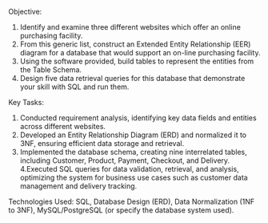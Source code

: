 

Objective: 
1. Identify and examine three different websites which offer an online purchasing facility.
2. From this generic list, construct an Extended Entity Relationship (EER) diagram for a database that would support an on-line purchasing facility.
3. Using the software provided, build tables to represent the entities from the Table Schema.
4. Design five data retrieval queries for this database that demonstrate your skill with SQL and run them.


Key Tasks:
  1. Conducted requirement analysis, identifying key data fields and entities across different websites.
  2. Developed an Entity Relationship Diagram (ERD) and normalized it to 3NF, ensuring efficient data storage and retrieval.
  3. Implemented the database schema, creating nine interrelated tables, including Customer, Product, Payment, Checkout, and Delivery.
  4.Executed SQL queries for data validation, retrieval, and analysis, optimizing the system for business use cases such as customer data management and delivery tracking.

Technologies Used: SQL, Database Design (ERD), Data Normalization (1NF to 3NF), MySQL/PostgreSQL (or specify the database system used).

